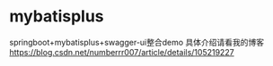 # mybatisplus
springboot+mybatisplus+swagger-ui整合demo
具体介绍请看我的博客
https://blog.csdn.net/numberrr007/article/details/105219227
